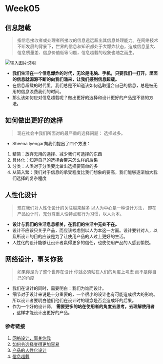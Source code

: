 # Week05
## 信息超载

> 指信息接收者或处理者所接收的信息远远超出其信息处理能力。在网络技术不断发展的背景下，世界的信息和知识都处于大爆炸状态，造成信息量大、信息质量差、信息价值低等问题，信息超载的现象也随之而生。

![输入图片说明](https://camo.githubusercontent.com/76c976379683f431adbbce45d0fa74ceb8ebbbe9/68747470733a2f2f696d616765732e67697465652e636f6d2f75706c6f6164732f696d616765732f323031392f303730342f3134303331375f39373238623263385f323233303736382e6a706567)

*  **我们生活在一个信息爆炸的时代，无论是电脑、手机，只要我们一打开。里面的信息就源源不断的向我们涌来，让我们感到信息超载。** 
* 在信息超载的时代里，我们总是不知道该如何选取适合自己的信息，总是被无用的信息浪费我们的时间。
* 那么该如何应对信息超载呢？做出更好的选择和设计更好的产品是不错的方法。

## 如何做出更好的选择

>  现在社会中我们所面对的最严重的选择问题： 选择过多。

* Sheena lyengar向我们提出了四个方法：
1. 精简：放弃无用的选择、减少我们可选择的东西
2. 具体化：知道自己的选择会带来怎么样的后果
3. 分类：人类对于分类要比做出选择要简单的多
4. 从简入繁：我们对于信息的承受程度比我们想象的要高，我们能够逐渐加大我们选择的复杂程度

## 人性化设计

>  现在我们对人性化设计的关注越来越多 以人为中心是一种设计方法， 即在产品设计时，充分尊重人性特点和行为习惯，以人为本。

*  **设计与我们的生活息息相关，在我们的生活中无处不在。** 
* 设计不应该只关乎产品，而应该考虑到以人为本这一方面。设计要针对人，以及所设计的目的应该是为了让使用产品的人过上更好的生活。
* 人性化的设计能够让设计者赢得更多的信任，也使使用产品的人感到愉悦。

## 网络设计，事关你我

> 如果你是为了整个世界在设计 你就必须站在人们的角度上考虑 而不是你自己的角度
 
* 我们在设计的同时，需要明白：我们为谁而设计。
* 细节对于设计来说是十分重要的，一个很小的设计也有可能造成很大的影响。所以设计者要明白他们他们在设计时的理念是否会造成坏的后果。
* 作为一个好的设计师， **需要更多的站在使用者的角度去思考，去理解使用者** ，这样才能设计出更好的产品。

### 参考链接
1. [网络设计，事关你我](https://www.ted.com/talks/margaret_gould_stewart_how_giant_websites_design_for_you_and_a_billion_others_too/transcript?&language=zh-cn)
2. [如何令选择变得更加容易](https://www.ted.com/talks/sheena_iyengar_choosing_what_to_choose/transcript?&language=zh-cn)
3. [产品的人性化设计](https://www.ted.com/talks/david_kelley_on_human_centered_design/transcript?&language=zh-cn)
4. [信息超载](https://baike.baidu.com/item/%E4%BF%A1%E6%81%AF%E8%B6%85%E8%BD%BD/8111812?fr=aladdin)
